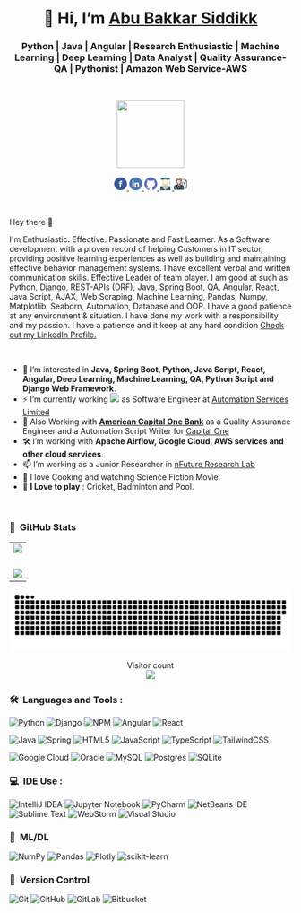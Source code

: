 <h1 align="center"> 👋 Hi, I’m <a target="_blank" href="https://www.linkedin.com/in/abu-bakkar-siddik-17b860196/">Abu Bakkar Siddikk </a> </h1>
<h3 align="center">Python | Java | Angular | Research Enthusiastic | Machine Learning | Deep Learning | Data Analyst | Quality Assurance-QA | Pythonist | Amazon Web Service-AWS</h3>

<br>
 
<p align="center">
  <img width="120" height="120" src="https://avatars.githubusercontent.com/u/44539099?v=4">
</p>
<p align="center">
  <a href="https://www.facebook.com/abubakkarswe/"> <img src="https://github.com/AbuBakkar32/AbuBakkar32/blob/main/icons/facebook-org.png" width="23px"/> </a>
<a href="https://www.linkedin.com/in/abu-bakkar-siddik-17b860196/"> <img src="https://github.com/AbuBakkar32/AbuBakkar32/blob/main/icons/linkedin.png" width="23px"/> </a>
<a href="https://github.com/AbuBakkar32"> <img src="https://github.com/AbuBakkar32/AbuBakkar32/blob/main/icons/github.png" width="23px"/> </a>
<a href="https://scholar.google.com/citations?user=AnEIQtMAAAAJ&hl"> <img src="https://github.com/AbuBakkar32/AbuBakkar32/blob/main/icons/scholar.png" width="23px"/> </a>
<a href="https://drive.google.com/file/d/1gRMEWxhwFaOsmMTJ9cX4V5xOa57xyUhg/view?usp=sharing"> <img src="https://github.com/AbuBakkar32/AbuBakkar32/blob/main/icons/cv.png" width="23px"/> </a>
</p>

<br>

Hey there 👋

I'm Enthusiastic. Effective. Passionate and Fast Learner. As a Software development with a proven record of helping Customers in IT sector, providing positive learning experiences as well as
building and maintaining effective behavior management systems. I have excellent verbal and written communication skills. Effective Leader of team player. I am good at such as Python,
Django, REST-APIs (DRF), Java, Spring Boot, QA, Angular, React, Java Script, AJAX, Web Scraping, Machine Learning, Pandas, Numpy, Matplotlib, Seaborn, Automation, Database and OOP. I have a good patience at any environment &
situation. I have done my work with a responsibility and my passion. I have a patience and it keep at any hard condition [Check out my LinkedIn Profile.](https://www.linkedin.com/in/abu-bakkar-siddik-17b860196/)

<!--![]()-->
<br>

- 🔭 I’m interested in **Java, Spring Boot, Python, Java Script, React, Angular, Deep Learning, Machine Learning, QA, Python Script and Django Web Framework**.
- ⚡ I’m currently working <img src="https://media.giphy.com/media/WUlplcMpOCEmTGBtBW/giphy.gif" width="30"> as Software Engineer at <a target="_blank" href="https://www.automationservicesbd.com/">Automation Services Limited</a>
- 🌱 Also Working with <a target="_blank" href="https://www.capitalone.com/"><b>American Capital One Bank</b></a> as a Quality Assurance Engineer and a Automation      Script Writer for <a target="_blank" href="https://www.capitalone.com/">Capital One</a>
- 🛠 I’m working with **Apache Airflow, Google Cloud, AWS services and other cloud services**.
- 📫 I’m working as a Junior Researcher in  [nFuture Research Lab](https://www.nfuture.org "nFuture Research Lab")
- 🥩 I love Cooking and watching Science Fiction Movie.
- 🎷 **I Love to play** : Cricket, Badminton and Pool.

<br>

### 🎈 &nbsp;GitHub Stats
<table align="center">
  <tr>
    <!-- GitHub Stats Card -->  
    <td valign="top" align="center">
  <img height="100" src="https://github-readme-stats.vercel.app/api/top-langs/?username=AbuBakkar32&langs_count=6&layout=compact&theme=tokyonight&hide_border=true&hide=HTML&custom_title=Top%20Languages"/></td>
  </tr>
  <tr>
    <!-- GitHub Top Language Card -->
    <td valign="top"><img style="display: inline; width: 450px; margin-top: 20px" src="https://github-readme-stats.vercel.app/api?username=AbuBakkar32&show_icons=true&theme=dracula"></td>
  </tr>
</table>

<a href=#><img src="contributions.svg"></a>

<p align="center"> 
  Visitor count<br>
  <img src="https://profile-counter.glitch.me/AbuBakkar32/count.svg" />
</p>

<!-- <p align="center">
<img height="200" src="https://github-readme-stats.vercel.app/api/top-langs/?username=abubakkar32&langs_count=6&layout=compact&theme=tokyonight&hide_border=true&hide=HTML&custom_title=Top%20Languages"/>
  <img style="display: inline; width: 450px; margin-top: 20px" src="https://github-readme-stats.vercel.app/api?username=abubakkar32&show_icons=true&theme=dracula">
</a>
</p> -->

### 🛠 &nbsp;Languages and Tools :
![Python](https://img.shields.io/badge/python-3670A0?style=for-the-badge&logo=python&logoColor=ffdd54)
![Django](https://img.shields.io/badge/Django-3670A0?style=for-the-badge&logo=python&logoColor=ffdd54)
![NPM](https://img.shields.io/badge/NPM-%23000000.svg?style=for-the-badge&logo=npm&logoColor=white)
![Angular](https://img.shields.io/badge/Angular-%23000000.svg?style=for-the-badge&logo=npm&logoColor=white)
![React](https://img.shields.io/badge/react-%2320232a.svg?style=for-the-badge&logo=react&logoColor=%2361DAFB)
<!-- ![OpenCV](https://img.shields.io/badge/opencv-%23white.svg?style=for-the-badge&logo=opencv&logoColor=white) -->
![Java](https://img.shields.io/badge/Java-%236DB33F.svg?style=for-the-badge&logo=spring&logoColor=white)
![Spring](https://img.shields.io/badge/spring-%236DB33F.svg?style=for-the-badge&logo=spring&logoColor=white)
![HTML5](https://img.shields.io/badge/html5-%23E34F26.svg?style=for-the-badge&logo=html5&logoColor=white)
![JavaScript](https://img.shields.io/badge/javascript-%23323330.svg?style=for-the-badge&logo=javascript&logoColor=%23F7DF1E)
![TypeScript](https://img.shields.io/badge/typescript-%23007ACC.svg?style=for-the-badge&logo=typescript&logoColor=white)
![TailwindCSS](https://img.shields.io/badge/tailwindcss-%2338B2AC.svg?style=for-the-badge&logo=tailwind-css&logoColor=white)
<!-- ![AWS](https://img.shields.io/badge/AWS-%23FF9900.svg?style=for-the-badge&logo=amazon-aws&logoColor=white) -->
![Google Cloud](https://img.shields.io/badge/GoogleCloud-%234285F4.svg?style=for-the-badge&logo=google-cloud&logoColor=white)
![Oracle](https://img.shields.io/badge/Oracle-F80000?style=for-the-badge&logo=oracle&logoColor=white)
![MySQL](https://img.shields.io/badge/mysql-%2300f.svg?style=for-the-badge&logo=mysql&logoColor=white)
![Postgres](https://img.shields.io/badge/postgres-%23316192.svg?style=for-the-badge&logo=postgresql&logoColor=white)
![SQLite](https://img.shields.io/badge/sqlite-%2307405e.svg?style=for-the-badge&logo=sqlite&logoColor=white)

### 💻 &nbsp;IDE Use :
![IntelliJ IDEA](https://img.shields.io/badge/IntelliJIDEA-000000.svg?style=for-the-badge&logo=intellij-idea&logoColor=white)
![Jupyter Notebook](https://img.shields.io/badge/jupyter-%23FA0F00.svg?style=for-the-badge&logo=jupyter&logoColor=white)
![PyCharm](https://img.shields.io/badge/pycharm-143?style=for-the-badge&logo=pycharm&logoColor=black&color=black&labelColor=green)
![NetBeans IDE](https://img.shields.io/badge/NetBeansIDE-1B6AC6.svg?style=for-the-badge&logo=apache-netbeans-ide&logoColor=white)
![Sublime Text](https://img.shields.io/badge/sublime_text-%23575757.svg?style=for-the-badge&logo=sublime-text&logoColor=important)
![WebStorm](https://img.shields.io/badge/webstorm-143?style=for-the-badge&logo=webstorm&logoColor=white&color=black)
![Visual Studio](https://img.shields.io/badge/Visual%20Studio-5C2D91.svg?style=for-the-badge&logo=visual-studio&logoColor=white)

### 🍗 &nbsp;ML/DL
![NumPy](https://img.shields.io/badge/numpy-%23013243.svg?style=for-the-badge&logo=numpy&logoColor=white)
![Pandas](https://img.shields.io/badge/pandas-%23150458.svg?style=for-the-badge&logo=pandas&logoColor=white)
![Plotly](https://img.shields.io/badge/Plotly-%233F4F75.svg?style=for-the-badge&logo=plotly&logoColor=white)
![scikit-learn](https://img.shields.io/badge/scikit--learn-%23F7931E.svg?style=for-the-badge&logo=scikit-learn&logoColor=white)
<!--![SciPy](https://img.shields.io/badge/SciPy-%230C55A5.svg?style=for-the-badge&logo=scipy&logoColor=%white)
![Keras](https://img.shields.io/badge/Keras-%23D00000.svg?style=for-the-badge&logo=Keras&logoColor=white) -->

### 🤖 &nbsp;Version Control
![Git](https://img.shields.io/badge/git-%23F05033.svg?style=for-the-badge&logo=git&logoColor=white)
![GitHub](https://img.shields.io/badge/github-%23121011.svg?style=for-the-badge&logo=github&logoColor=white)
![GitLab](https://img.shields.io/badge/gitlab-%23181717.svg?style=for-the-badge&logo=gitlab&logoColor=white)
![Bitbucket](https://img.shields.io/badge/bitbucket-%230047B3.svg?style=for-the-badge&logo=bitbucket&logoColor=white)



